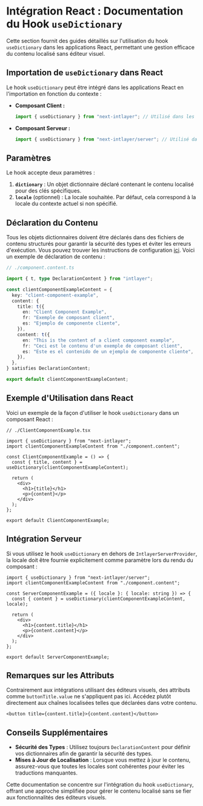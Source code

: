 # Intégration React : Documentation du Hook `useDictionary`

Cette section fournit des guides détaillés sur l'utilisation du hook `useDictionary` dans les applications React, permettant une gestion efficace du contenu localisé sans éditeur visuel.

## Importation de `useDictionary` dans React

Le hook `useDictionary` peut être intégré dans les applications React en l'importation en fonction du contexte :

- **Composant Client :**

  ```javascript
  import { useDictionary } from "next-intlayer"; // Utilisé dans les composants React côté client
  ```

- **Composant Serveur :**

  ```javascript
  import { useDictionary } from "next-intlayer/server"; // Utilisé dans les composants React côté serveur
  ```

## Paramètres

Le hook accepte deux paramètres :

1. **`dictionary`** : Un objet dictionnaire déclaré contenant le contenu localisé pour des clés spécifiques.
2. **`locale`** (optionnel) : La locale souhaitée. Par défaut, cela correspond à la locale du contexte actuel si non spécifié.

## Déclaration du Contenu

Tous les objets dictionnaires doivent être déclarés dans des fichiers de contenu structurés pour garantir la sécurité des types et éviter les erreurs d'exécution. Vous pouvez trouver les instructions de configuration [ici](https://github.com/aymericzip/intlayer/blob/main/docs/fr/content_declaration/get_started.md). Voici un exemple de déclaration de contenu :

```typescript
// ./component.content.ts

import { t, type DeclarationContent } from "intlayer";

const clientComponentExampleContent = {
  key: "client-component-example",
  content: {
    title: t({
      en: "Client Component Example",
      fr: "Exemple de composant client",
      es: "Ejemplo de componente cliente",
    }),
    content: t({
      en: "This is the content of a client component example",
      fr: "Ceci est le contenu d'un exemple de composant client",
      es: "Este es el contenido de un ejemplo de componente cliente",
    }),
  },
} satisfies DeclarationContent;

export default clientComponentExampleContent;
```

## Exemple d'Utilisation dans React

Voici un exemple de la façon d'utiliser le hook `useDictionary` dans un composant React :

```tsx
// ./ClientComponentExample.tsx

import { useDictionary } from "next-intlayer";
import clientComponentExampleContent from "./component.content";

const ClientComponentExample = () => {
  const { title, content } = useDictionary(clientComponentExampleContent);

  return (
    <div>
      <h1>{title}</h1>
      <p>{content}</p>
    </div>
  );
};

export default ClientComponentExample;
```

## Intégration Serveur

Si vous utilisez le hook `useDictionary` en dehors de `IntlayerServerProvider`, la locale doit être fournie explicitement comme paramètre lors du rendu du composant :

```tsx
import { useDictionary } from "next-intlayer/server";
import clientComponentExampleContent from "./component.content";

const ServerComponentExample = ({ locale }: { locale: string }) => {
  const { content } = useDictionary(clientComponentExampleContent, locale);

  return (
    <div>
      <h1>{content.title}</h1>
      <p>{content.content}</p>
    </div>
  );
};

export default ServerComponentExample;
```

## Remarques sur les Attributs

Contrairement aux intégrations utilisant des éditeurs visuels, des attributs comme `buttonTitle.value` ne s'appliquent pas ici. Accédez plutôt directement aux chaînes localisées telles que déclarées dans votre contenu.

```tsx
<button title={content.title}>{content.content}</button>
```

## Conseils Supplémentaires

- **Sécurité des Types** : Utilisez toujours `DeclarationContent` pour définir vos dictionnaires afin de garantir la sécurité des types.
- **Mises à Jour de Localisation** : Lorsque vous mettez à jour le contenu, assurez-vous que toutes les locales sont cohérentes pour éviter les traductions manquantes.

Cette documentation se concentre sur l'intégration du hook `useDictionary`, offrant une approche simplifiée pour gérer le contenu localisé sans se fier aux fonctionnalités des éditeurs visuels.
